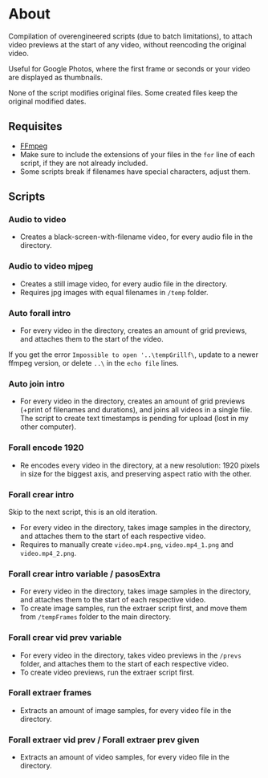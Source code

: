 # About

Compilation of overengineered scripts (due to batch limitations), to attach video previews at the start of any video, without reencoding the original video.

Useful for Google Photos, where the first frame or seconds or your video are displayed as thumbnails.

None of the script modifies original files. Some created files keep the original modified dates.

## Requisites

- [FFmpeg](https://ffmpeg.org/download.html)
- Make sure to include the extensions of your files in the `for` line of each script, if they are not already included.
- Some scripts break if filenames have special characters, adjust them.

## Scripts

### Audio to video

- Creates a black-screen-with-filename video, for every audio file in the directory.


### Audio to video mjpeg

- Creates a still image video, for every audio file in the directory.
- Requires jpg images with equal filenames in `/temp` folder.


### Auto forall intro

- For every video in the directory, creates an amount of grid previews, and attaches them to the start of the video.

If you get the error `Impossible to open '..\tempGrillf\`, update to a newer ffmpeg version, or delete `..\` in the `echo file` lines.


### Auto join intro

- For every video in the directory, creates an amount of grid previews (+print of filenames and durations), and joins all videos in a single file.
The script to create text timestamps is pending for upload (lost in my other computer).


### Forall encode 1920

- Re encodes every video in the directory, at a new resolution: 1920 pixels in size for the biggest axis, and preserving aspect ratio with the other.


### Forall crear intro

Skip to the next script, this is an old iteration.
- For every video in the directory, takes image samples in the directory, and attaches them to the start of each respective video.
- Requires to manually create `video.mp4.png`, `video.mp4_1.png` and `video.mp4_2.png`.


### Forall crear intro variable / pasosExtra

- For every video in the directory, takes image samples in the directory, and attaches them to the start of each respective video.
- To create image samples, run the extraer script first, and move them from `/tempFrames` folder to the main directory.


### Forall crear vid prev variable

- For every video in the directory, takes video previews in the `/prevs` folder, and attaches them to the start of each respective video.
- To create video previews, run the extraer script first.


### Forall extraer frames

- Extracts an amount of image samples, for every video file in the directory.


### Forall extraer vid prev / Forall extraer prev given

- Extracts an amount of video samples, for every video file in the directory.




